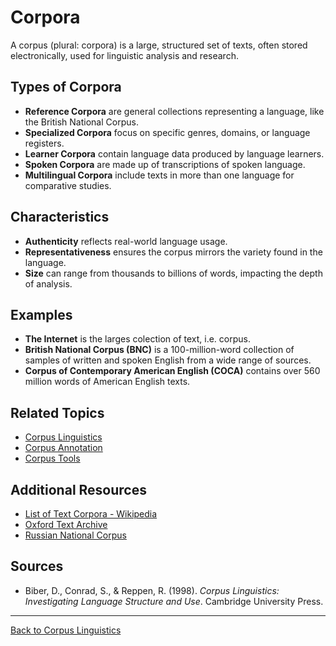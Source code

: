 # Corpora

A corpus (plural: corpora) is a large, structured set of texts, often stored electronically, used for linguistic analysis and research.

## Types of Corpora

- **Reference Corpora** are general collections representing a language, like the British National Corpus.
- **Specialized Corpora** focus on specific genres, domains, or language registers.
- **Learner Corpora** contain language data produced by language learners.
- **Spoken Corpora** are made up of transcriptions of spoken language.
- **Multilingual Corpora** include texts in more than one language for comparative studies.

## Characteristics

- **Authenticity** reflects real-world language usage.
- **Representativeness** ensures the corpus mirrors the variety found in the language.
- **Size** can range from thousands to billions of words, impacting the depth of analysis.

## Examples

- **The Internet** is the larges colection of text, i.e. corpus.
- **British National Corpus (BNC)** is a 100-million-word collection of samples of written and spoken English from a wide range of sources.
- **Corpus of Contemporary American English (COCA)** contains over 560 million words of American English texts.

## Related Topics

- [Corpus Linguistics](Corpus-Linguistics.md)
- [Corpus Annotation](Corpus-Annotation.md)
- [Corpus Tools](Corpus-Tools.md)

## Additional Resources

- [List of Text Corpora - Wikipedia](https://en.wikipedia.org/wiki/List_of_text_corpora)
- [Oxford Text Archive](https://ota.ox.ac.uk/)
- [Russian National Corpus](https://ruscorpora.ru/en)

## Sources

- Biber, D., Conrad, S., & Reppen, R. (1998). *Corpus Linguistics: Investigating Language Structure and Use*. Cambridge University Press.

---

[Back to Corpus Linguistics](README.md)
